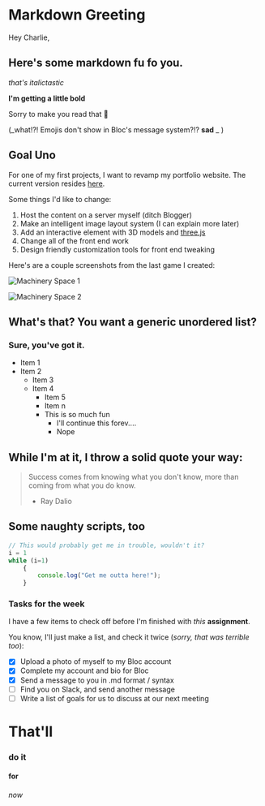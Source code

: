 # Markdown Greeting

Hey Charlie,

## Here's some markdown fu fo you.

*that's italictastic*

**I'm getting a little bold**

Sorry to make you read that :grimacing:

(_what!?! Emojis don't show in Bloc's message system?!? __sad__ _ )


## Goal Uno

For one of my first projects,
I want to revamp my portfolio website.
The current version resides [here](http://www.glenngartner.com).

Some things I'd like to change:
1. Host the content on a server myself (ditch Blogger)
2. Make an intelligent image layout system (I can explain more later)
3. Add an interactive element with 3D models and [three.js](http://threejs.org/)
4. Change all of the front end work
5. Design friendly customization tools for front end tweaking

Here's are a couple screenshots from the last game I created:

![Machinery Space 1](http://4.bp.blogspot.com/-9Z5_cinPDws/U9QiivCCCAI/AAAAAAAAAbE/Yj25SUGUxyI/s1600/HighresScreenshot00017.jpg)

![Machinery Space 2](http://1.bp.blogspot.com/-LRFTnOLOTAw/U9J-c8-q8eI/AAAAAAAAAYs/ZVbWI6Qipc4/s1600/HighresScreenshot00104.jpg)


## What's that? You want a generic unordered list?
### Sure, you've got it.  

* Item 1
* Item 2
  * Item 3
  * Item 4
    * Item 5
    * Item n
    * This is so much fun
      * I'll continue this forev....
      * Nope

## While I'm at it, I throw a solid quote your way:

> Success comes from knowing what you don't know, more than coming from what you do know.
> - Ray Dalio

## Some naughty scripts, too

```javascript
// This would probably get me in trouble, wouldn't it?
i = 1
while (i=1)
    {
        console.log("Get me outta here!");
    }
```

### Tasks for the week
I have a few items to check off before I'm finished with *this* **assignment**.

You know, I'll just make a list, and check it twice (_sorry, that was terrible too_):
- [x] Upload a photo of myself to my Bloc account
- [x] Complete my account and bio for Bloc
- [x] Send a message to you in .md format / syntax
- [ ] Find you on Slack, and send another message
- [ ] Write a list of goals for us to discuss at our next meeting

# That'll
### do it
#### for
###### now
